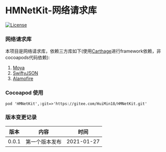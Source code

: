 # HMNetKit-网络请求库
[![License](https://img.shields.io/github/license/mashape/apistatus.svg)](https://gitee.com/HuiMin18/HMNetKit)
### **网络请求库**
本项目是网络请求库，依赖三方库如下(使用[Carthage](https://github.com/Carthage/Carthage)进行framework依赖，非cocoapods代码依赖): <br>
1. [Moya](https://github.com/Moya/Moya) <br>
2. [SwiftyJSON](https://github.com/SwiftyJSON/SwiftyJSON) <br>
3. [Alamofire](https://github.com/Alamofire/Alamofire) <br>

### Cocoapod 使用

    pod 'HMNetKit',:git=>'https://gitee.com/HuiMin18/HMNetKit.git'
    
### 版本变更记录
| 版本 | 内容 | 时间 |
| ---- | ---- | ---- |
| 0.0.1 | 第一个版本发布 | 2021-01-27|
      




